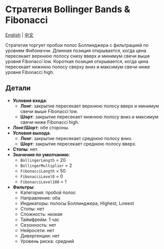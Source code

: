 # Стратегия Bollinger Bands & Fibonacci
[English](README.md) | [中文](README_cn.md)

Стратегия торгует пробои полос Боллинджера с фильтрацией по уровням Фибоначчи. Длинная позиция открывается, когда цена пересекает верхнюю полосу снизу вверх и минимум свечи выше уровня Fibonacci low. Короткая позиция открывается, когда цена пересекает нижнюю полосу сверху вниз и максимум свечи ниже уровня Fibonacci high.

## Детали

- **Условия входа**:
  - **Лонг**: закрытие пересекает верхнюю полосу вверх и минимум свечи выше Fibonacci low.
  - **Шорт**: закрытие пересекает нижнюю полосу вниз и максимум свечи ниже Fibonacci high.
- **Лонг/Шорт**: обе стороны.
- **Условия выхода**:
  - **Лонг**: закрытие пересекает среднюю полосу вниз.
  - **Шорт**: закрытие пересекает среднюю полосу вверх.
- **Стопы**: нет.
- **Значения по умолчанию**:
  - `BollingerLength` = 20
  - `BollingerMultiplier` = 2
  - `FibonacciLength` = 50
  - `FibonacciLevel0` = 0
  - `FibonacciLevel100` = 1
- **Фильтры**:
  - Категория: пробой полос
  - Направление: оба
  - Индикаторы: полосы Боллинджера, Highest, Lowest
  - Стопы: нет
  - Сложность: низкая
  - Таймфрейм: 1 час
  - Сезонность: нет
  - Нейросети: нет
  - Дивергенции: нет
  - Уровень риска: средний
